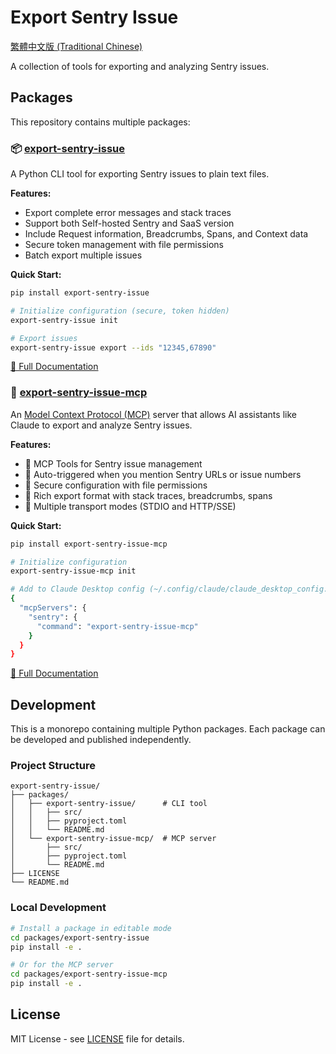 # Export Sentry Issue

[繁體中文版 (Traditional Chinese)](README.zh-TW.md)

A collection of tools for exporting and analyzing Sentry issues.

## Packages

This repository contains multiple packages:

### 📦 [export-sentry-issue](packages/export-sentry-issue/)

A Python CLI tool for exporting Sentry issues to plain text files.

**Features:**
- Export complete error messages and stack traces
- Support both Self-hosted Sentry and SaaS version
- Include Request information, Breadcrumbs, Spans, and Context data
- Secure token management with file permissions
- Batch export multiple issues

**Quick Start:**
```bash
pip install export-sentry-issue

# Initialize configuration (secure, token hidden)
export-sentry-issue init

# Export issues
export-sentry-issue export --ids "12345,67890"
```

[📖 Full Documentation](packages/export-sentry-issue/README.md)

### 🔌 [export-sentry-issue-mcp](packages/export-sentry-issue-mcp/)

An [Model Context Protocol (MCP)](https://modelcontextprotocol.io) server that allows AI assistants like Claude to export and analyze Sentry issues.

**Features:**
- 🔧 MCP Tools for Sentry issue management
- 🤖 Auto-triggered when you mention Sentry URLs or issue numbers
- 🔐 Secure configuration with file permissions
- 📝 Rich export format with stack traces, breadcrumbs, spans
- 🚀 Multiple transport modes (STDIO and HTTP/SSE)

**Quick Start:**
```bash
pip install export-sentry-issue-mcp

# Initialize configuration
export-sentry-issue-mcp init

# Add to Claude Desktop config (~/.config/claude/claude_desktop_config.json)
{
  "mcpServers": {
    "sentry": {
      "command": "export-sentry-issue-mcp"
    }
  }
}
```

[📖 Full Documentation](packages/export-sentry-issue-mcp/README.md)

## Development

This is a monorepo containing multiple Python packages. Each package can be developed and published independently.

### Project Structure

```
export-sentry-issue/
├── packages/
│   ├── export-sentry-issue/      # CLI tool
│   │   ├── src/
│   │   ├── pyproject.toml
│   │   └── README.md
│   └── export-sentry-issue-mcp/  # MCP server
│       ├── src/
│       ├── pyproject.toml
│       └── README.md
├── LICENSE
└── README.md
```

### Local Development

```bash
# Install a package in editable mode
cd packages/export-sentry-issue
pip install -e .

# Or for the MCP server
cd packages/export-sentry-issue-mcp
pip install -e .
```

## License

MIT License - see [LICENSE](LICENSE) file for details.
